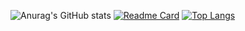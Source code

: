 ![Anurag's GitHub stats](https://github-readme-stats.vercel.app/api?username=iamironman1233&hide=contribs,prs&show_icons=true&theme=tokyonight)
[![Readme Card](https://github-readme-stats.vercel.app/api/pin/?username=iamironman1233&repo=github-readme-stats)](https://github.com/anuraghazra/github-readme-stats)
[![Top Langs](https://github-readme-stats.vercel.app/api/top-langs/?username=iamironman1233)](https://github.com/anuraghazra/github-readme-stats&theme=tokyonight)
